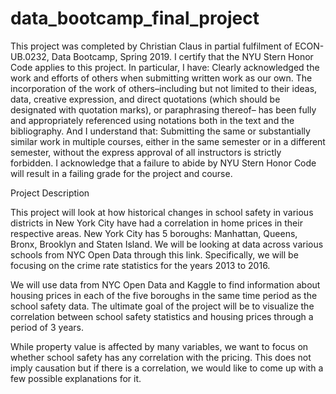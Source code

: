 # data_bootcamp_final_project

This project was completed by Christian Claus in partial fulfilment of ECON-UB.0232,
Data Bootcamp, Spring 2019. I certify that the NYU Stern Honor Code applies to this project.
In particular, I have:
Clearly acknowledged the work and efforts of others when submitting written work as our own.
The incorporation of the work of others–including but not limited to their ideas, data, creative
expression, and direct quotations (which should be designated with quotation marks), or paraphrasing thereof– has been fully and appropriately referenced using notations both in the text
and the bibliography.
And I understand that:
Submitting the same or substantially similar work in multiple courses, either in the same semester
or in a different semester, without the express approval of all instructors is strictly forbidden.
I acknowledge that a failure to abide by NYU Stern Honor Code will result in a failing grade for
the project and course.

Project Description

This project will look at how historical changes in school safety in various districts in New York City have had a correlation in home prices in their respective areas. New York City has 5 boroughs: Manhattan, Queens, Bronx, Brooklyn and Staten Island. We will be looking at data across various schools from NYC Open Data through this link. Specifically, we will be focusing on the crime rate statistics for the years 2013 to 2016.

We will use data from NYC Open Data and Kaggle to find information about housing prices in each of the five boroughs in the same time period as the school safety data. The ultimate goal of the project will be to visualize the correlation between school safety statistics and housing prices through a period of 3 years.

While property value is affected by many variables, we want to focus on whether school safety has any correlation with the pricing. This does not imply causation but if there is a correlation, we would like to come up with a few possible explanations for it.
